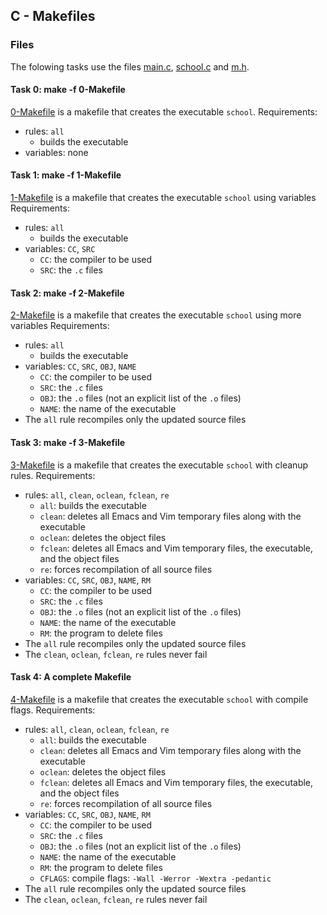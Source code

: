 ## C - Makefiles

### Files
The folowing tasks use the files [main.c](main.c), [school.c](schoo.c) and [m.h](m.h).

#### Task 0: make -f 0-Makefile
[0-Makefile](0-Makefile) is a makefile that creates the executable `school`.
Requirements:
- rules: `all`
	- builds the executable
- variables: none

#### Task 1: make -f 1-Makefile
[1-Makefile](1-Makefile) is a makefile that creates the executable `school` using variables
Requirements:
- rules: `all`
	- builds the executable
- variables: `CC`, `SRC`
	- `CC`: the compiler to be used
	- `SRC`: the `.c` files

#### Task 2: make -f 2-Makefile
[2-Makefile](2-Makefile) is a makefile that creates the executable `school` using more variables
Requirements:
- rules: `all`
	- builds the executable
- variables: `CC`, `SRC`, `OBJ`, `NAME`
	- `CC`: the compiler to be used
	- `SRC`: the `.c` files
	- `OBJ`: the `.o` files (not an explicit list of the `.o` files)
	- `NAME`: the name of the executable
- The `all` rule recompiles only the updated source files

#### Task 3: make -f 3-Makefile
[3-Makefile](3-Makefile) is a makefile that creates the executable `school` with cleanup rules.
Requirements:
- rules: `all`, `clean`, `oclean`, `fclean`, `re`
	- `all`: builds the executable
	- `clean`: deletes all Emacs and Vim temporary files along with the executable
	- `oclean`: deletes the object files
	- `fclean`: deletes all Emacs and Vim temporary files, the executable, and the object files
	- `re`: forces recompilation of all source files
- variables: `CC`, `SRC`, `OBJ`, `NAME`, `RM`
	- `CC`: the compiler to be used
	- `SRC`: the `.c` files
	- `OBJ`: the `.o` files (not an explicit list of the `.o` files)
	- `NAME`: the name of the executable
	- `RM`: the program to delete files
- The `all` rule recompiles only the updated source files
- The `clean`, `oclean`, `fclean`, `re` rules never fail

#### Task 4: A complete Makefile
[4-Makefile](4-Makefile) is a makefile that creates the executable `school` with compile flags.
Requirements:
- rules: `all`, `clean`, `oclean`, `fclean`, `re`
	- `all`: builds the executable
	- `clean`: deletes all Emacs and Vim temporary files along with the executable
	- `oclean`: deletes the object files
	- `fclean`: deletes all Emacs and Vim temporary files, the executable, and the object files
	- `re`: forces recompilation of all source files
- variables: `CC`, `SRC`, `OBJ`, `NAME`, `RM`
	- `CC`: the compiler to be used
	- `SRC`: the `.c` files
	- `OBJ`: the `.o` files (not an explicit list of the `.o` files)
	- `NAME`: the name of the executable
	- `RM`: the program to delete files
	- `CFLAGS`: compile flags: `-Wall -Werror -Wextra -pedantic`
- The `all` rule recompiles only the updated source files
- The `clean`, `oclean`, `fclean`, `re` rules never fail
